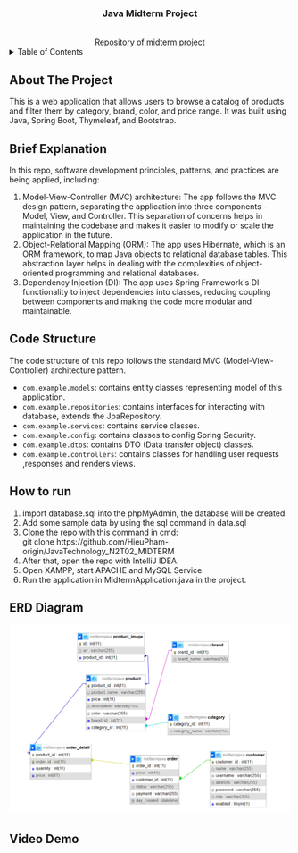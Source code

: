 <div align="center">
<h3 align="center">Java Midterm Project</h3>
<br>
<a href="https://github.com/HieuPham-origin/JavaTechnology_N2T02_MIDTERM">Repository of midterm project</a>
</div>
<details>
  <summary>Table of Contents</summary>
    <a href="#about">About the project</a>
<br>
    <a href="#brief">Brief explanation</a>
<br>
    <a href="#codestructure">Code structure</a>
<br>
    <a href="#howtorun">How to run</a>
<br>
    <a href="#erd">ERD Diagram</a>
<br>
    <a href="#demo">Video demo</a>
</details>

## About The Project

This is a web application that allows users to browse a catalog of products and filter them by category, brand, color, and price range. It was built using Java, Spring Boot, Thymeleaf, and Bootstrap.

## Brief Explanation

In this repo, software development principles, patterns, and practices are being applied, including:

<ol>
    <li>Model-View-Controller (MVC) architecture: The app follows the MVC design pattern, separating the application into three components - Model, View, and Controller. This separation of concerns helps in maintaining the codebase and makes it easier to modify or scale the application in the future.</li>
    <li>Object-Relational Mapping (ORM): The app uses Hibernate, which is an ORM framework, to map Java objects to relational database tables. This abstraction layer helps in dealing with the complexities of object-oriented programming and relational databases.</li>
    <li>Dependency Injection (DI): The app uses Spring Framework's DI functionality to inject dependencies into classes, reducing coupling between components and making the code more modular and maintainable.</li>
</ol>

## Code Structure

The code structure of this repo follows the standard MVC (Model-View-Controller) architecture pattern.

- `com.example.models`: contains entity classes representing model of this application.
- `com.example.repositories`: contains interfaces for interacting with database, extends the JpaRepository.
- `com.example.services`: contains service classes.
- `com.example.config`: contains classes to config Spring Security.
- `com.example.dtos`: contains DTO (Data transfer object) classes.
- `com.example.controllers`: contains classes for handling user requests ,responses and renders views.

## How to run

<ol>
    <li>
        import database.sql into the phpMyAdmin, the database will be created.
    </li>
    <li>Add some sample data by using the sql command in data.sql</li>
    <li>
        Clone the repo with this command in cmd:
        <br>
        git clone https://github.com/HieuPham-origin/JavaTechnology_N2T02_MIDTERM
    </li>
    <li>
        After that, open the repo with IntelliJ IDEA.
    </li>
    <li>Open XAMPP, start APACHE and MySQL Service.</li>
    <li>Run the application in MidtermApplication.java in the project.</li>
</ol>


## ERD Diagram

<img src="img/erd.png">

## Video Demo